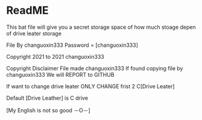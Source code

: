 # ReadME

This bat file will give you a secret storage space of how much stoage depen of  drive leater storage 

File By changuoxin333
Password = [changuoxin333]

Copyright 2021 to 2021 changuoxin333 

Copyright Disclaimer
File made changuoxin333
If found copying file by changuoxin333
We will REPORT to GITHUB

If want to change drive leater 
ONLY CHANGE frist 2 C[Drive Leater]

Default [Drive Leather] is C drive

[My English is not so good －O－]
